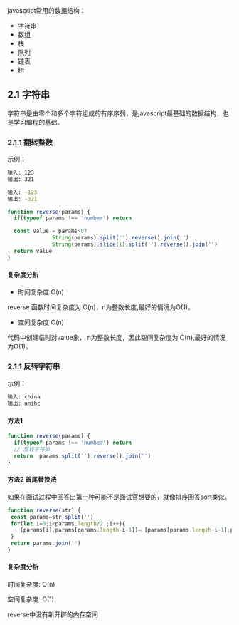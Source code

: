 javascript常用的数据结构：

- 字符串
- 数组
- 栈
- 队列
- 链表
- 树

## 2.1 字符串

字符串是由零个和多个字符组成的有序序列，是javascript最基础的数据结构，也是学习编程的基础。

### 2.1.1 翻转整数

示例：
```bash
输入: 123
输出: 321

输入: -123
输出: -321
```

```js
function reverse(params) {
  if(typeof params !== 'number') return

  const value = params>0? 
              String(params).split('').reverse().join(''): 
              String(params).slice(1).split('').reverse().join('')
  return value
}
```
#### 复杂度分析

- 时间复杂度 O(n)

reverse 函数时间复杂度为 O(n)，n为整数长度,最好的情况为O(1)。

- 空间复杂度 O(n)

代码中创建临时对value象， n为整数长度，因此空间复杂度为 O(n),最好的情况为O(1)。

### 2.1.1 反转字符串

示例：
```bash
输入: china
输出: anihc
```

#### 方法1

```js
function reverse(params) {
  if(typeof params !== 'number') return
  // 反转字符串
  return  params.split('').reverse().join('')
}
```

#### 方法2 首尾替换法

如果在面试过程中回答出第一种可能不是面试官想要的，就像排序回答sort类似。

```js
function reverse(str) {
 const params=str.split('')
 for(let i=0;i<params.length/2 ;i++){
    [params[i],params[params.length-i-1]]= [params[params.length-i-1],params[i]]
 }
 return params.join('')
}
```

#### 复杂度分析

时间复杂度: O(n) 

空间复杂度: O(1)

reverse中没有新开辟的内存空间







